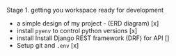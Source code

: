 Stage 1. getting you workspace ready for development 
- a simple design of my project - (ERD diagram)  [x]
- install `pyenv` to control python versions [x]
- install Install Django REST framework (DRF) for API [] 
- Setup git and `.env` [x]